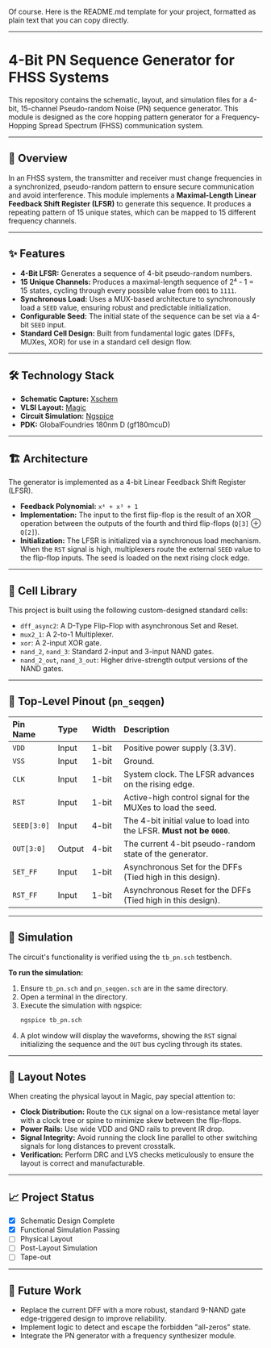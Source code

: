 Of course. Here is the README.md template for your project, formatted as plain text that you can copy directly.

-----

# 4-Bit PN Sequence Generator for FHSS Systems

This repository contains the schematic, layout, and simulation files for a 4-bit, 15-channel Pseudo-random Noise (PN) sequence generator. This module is designed as the core hopping pattern generator for a Frequency-Hopping Spread Spectrum (FHSS) communication system.

-----

## 🚀 Overview

In an FHSS system, the transmitter and receiver must change frequencies in a synchronized, pseudo-random pattern to ensure secure communication and avoid interference. This module implements a **Maximal-Length Linear Feedback Shift Register (LFSR)** to generate this sequence. It produces a repeating pattern of 15 unique states, which can be mapped to 15 different frequency channels.

-----

## ✨ Features

  * **4-Bit LFSR:** Generates a sequence of 4-bit pseudo-random numbers.
  * **15 Unique Channels:** Produces a maximal-length sequence of 2⁴ - 1 = 15 states, cycling through every possible value from `0001` to `1111`.
  * **Synchronous Load:** Uses a MUX-based architecture to synchronously load a `SEED` value, ensuring robust and predictable initialization.
  * **Configurable Seed:** The initial state of the sequence can be set via a 4-bit `SEED` input.
  * **Standard Cell Design:** Built from fundamental logic gates (DFFs, MUXes, XOR) for use in a standard cell design flow.

-----

## 🛠️ Technology Stack

  * **Schematic Capture:** [Xschem](https://xschem.sourceforge.io/stefan/xschem_man/xschem_man.html)
  * **VLSI Layout:** [Magic](http://opencircuitdesign.com/magic/)
  * **Circuit Simulation:** [Ngspice](http://ngspice.sourceforge.net/)
  * **PDK:** GlobalFoundries 180nm D (gf180mcuD)

-----

## 🏗️ Architecture

The generator is implemented as a 4-bit Linear Feedback Shift Register (LFSR).

  * **Feedback Polynomial:** `x⁴ + x³ + 1`
  * **Implementation:** The input to the first flip-flop is the result of an XOR operation between the outputs of the fourth and third flip-flops (`Q[3]` ⊕ `Q[2]`).
  * **Initialization:** The LFSR is initialized via a synchronous load mechanism. When the `RST` signal is high, multiplexers route the external `SEED` value to the flip-flop inputs. The seed is loaded on the next rising clock edge.

-----

## 📂 Cell Library

This project is built using the following custom-designed standard cells:

  * `dff_async2`: A D-Type Flip-Flop with asynchronous Set and Reset.
  * `mux2_1`: A 2-to-1 Multiplexer.
  * `xor`: A 2-input XOR gate.
  * `nand_2`, `nand_3`: Standard 2-input and 3-input NAND gates.
  * `nand_2_out`, `nand_3_out`: Higher drive-strength output versions of the NAND gates.

-----

## 📌 Top-Level Pinout (`pn_seqgen`)

| Pin Name | Type   | Width | Description                                                               |
| :---     | :----- | :---- | :------------------------------------------------------------------------ |
| `VDD`    | Input  | 1-bit | Positive power supply (3.3V).                                             |
| `VSS`    | Input  | 1-bit | Ground.                                                                   |
| `CLK`    | Input  | 1-bit | System clock. The LFSR advances on the rising edge.                       |
| `RST`    | Input  | 1-bit | Active-high control signal for the MUXes to load the seed.                |
| `SEED[3:0]`| Input  | 4-bit | The 4-bit initial value to load into the LFSR. **Must not be `0000`**.      |
| `OUT[3:0]` | Output | 4-bit | The current 4-bit pseudo-random state of the generator.                   |
| `SET_FF` | Input  | 1-bit | Asynchronous Set for the DFFs (Tied high in this design).                 |
| `RST_FF` | Input  | 1-bit | Asynchronous Reset for the DFFs (Tied high in this design).               |

-----

## 🔬 Simulation

The circuit's functionality is verified using the `tb_pn.sch` testbench.

**To run the simulation:**

1.  Ensure `tb_pn.sch` and `pn_seqgen.sch` are in the same directory.
2.  Open a terminal in the directory.
3.  Execute the simulation with ngspice:
    ```bash
    ngspice tb_pn.sch
    ```
4.  A plot window will display the waveforms, showing the `RST` signal initializing the sequence and the `OUT` bus cycling through its states.

-----

## 🎨 Layout Notes

When creating the physical layout in Magic, pay special attention to:

  * **Clock Distribution:** Route the `CLK` signal on a low-resistance metal layer with a clock tree or spine to minimize skew between the flip-flops.
  * **Power Rails:** Use wide VDD and GND rails to prevent IR drop.
  * **Signal Integrity:** Avoid running the clock line parallel to other switching signals for long distances to prevent crosstalk.
  * **Verification:** Perform DRC and LVS checks meticulously to ensure the layout is correct and manufacturable.

-----

## 📈 Project Status

  * [x] Schematic Design Complete
  * [x] Functional Simulation Passing
  * [ ] Physical Layout
  * [ ] Post-Layout Simulation
  * [ ] Tape-out

-----

## 🔮 Future Work

  * Replace the current DFF with a more robust, standard 9-NAND gate edge-triggered design to improve reliability.
  * Implement logic to detect and escape the forbidden "all-zeros" state.
  * Integrate the PN generator with a frequency synthesizer module.
